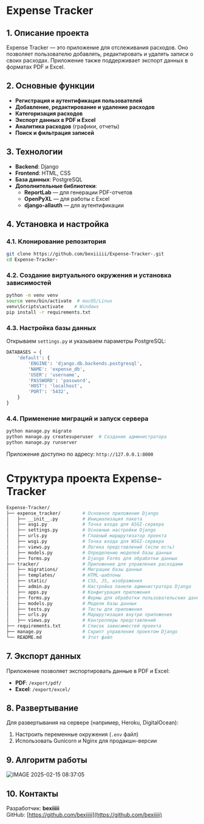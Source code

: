 # Expense Tracker

## 1. Описание проекта

Expense Tracker — это приложение для отслеживания расходов. Оно позволяет пользователю добавлять, редактировать и удалять записи о своих расходах. Приложение также поддерживает экспорт данных в форматах PDF и Excel.

## 2. Основные функции

- **Регистрация и аутентификация пользователей**
- **Добавление, редактирование и удаление расходов**
- **Категоризация расходов**
- **Экспорт данных в PDF и Excel**
- **Аналитика расходов** (графики, отчеты)
- **Поиск и фильтрация записей**

## 3. Технологии

- **Backend**: Django
- **Frontend**: HTML, CSS
- **База данных**: PostgreSQL
- **Дополнительные библиотеки**:
  - **ReportLab** — для генерации PDF-отчетов
  - **OpenPyXL** — для работы с Excel
  - **django-allauth** — для аутентификации



## 4. Установка и настройка

### 4.1. Клонирование репозитория

```bash
git clone https://github.com/bexiiiii/Expense-Tracker-.git
cd Expense-Tracker-
```

### 4.2. Создание виртуального окружения и установка зависимостей

```bash
python -m venv venv
source venv/bin/activate  # macOS/Linux
venv\Scripts\activate    # Windows
pip install -r requirements.txt
```

### 4.3. Настройка базы данных

Открываем `settings.py` и указываем параметры PostgreSQL:

```python
DATABASES = {
    'default': {
        'ENGINE': 'django.db.backends.postgresql',
        'NAME': 'expense_db',
        'USER': 'username',
        'PASSWORD': 'password',
        'HOST': 'localhost',
        'PORT': '5432',
    }
}
```

### 4.4. Применение миграций и запуск сервера

```bash
python manage.py migrate
python manage.py createsuperuser  # Создание администратора
python manage.py runserver
```

Приложение доступно по адресу: `http://127.0.0.1:8000`

# Структура проекта Expense-Tracker

```bash
Expense-Tracker/
├── expense_tracker/        # Основное приложение Django
│   ├── __init__.py         # Инициализация пакета
│   ├── asgi.py             # Точка входа для ASGI-сервера
│   ├── settings.py         # Основные настройки Django
│   ├── urls.py             # Главный маршрутизатор проекта
│   ├── wsgi.py             # Точка входа для WSGI-сервера
│   ├── views.py            # Логика представлений (если есть)
│   ├── models.py           # Определение моделей базы данных
│   ├── forms.py            # Django Forms для обработки данных
├── tracker/                # Приложение для управления расходами
│   ├── migrations/         # Миграции базы данных
│   ├── templates/          # HTML-шаблоны
│   ├── static/             # CSS, JS, изображения
│   ├── admin.py            # Настройка панели администратора Django
│   ├── apps.py             # Конфигурация приложения
│   ├── forms.py            # Формы для обработки пользовательских данных
│   ├── models.py           # Модели базы данных
│   ├── tests.py            # Тесты для приложения
│   ├── urls.py             # Маршрутизация внутри приложения
│   ├── views.py            # Контроллеры представлений
├── requirements.txt        # Список зависимостей проекта
├── manage.py               # Скрипт управления проектом Django
└── README.md               # Этот файл
```






## 7. Экспорт данных

Приложение позволяет экспортировать данные в PDF и Excel:

- **PDF**: `/export/pdf/`
- **Excel**: `/export/excel/`

## 8. Развертывание

Для развертывания на сервере (например, Heroku, DigitalOcean):

1. Настроить переменные окружения (`.env` файл)
2. Использовать Gunicorn и Nginx для продакшн-версии
   

## 9. Алгоритм работы

![IMAGE 2025-02-15 08:37:05](https://github.com/user-attachments/assets/11b342c7-40f7-4ae7-b675-44af9f46661c)



## 10. Контакты

Разработчик: **bexiiiii**\
GitHub: [https://github.com/bexiiiii](https://github.com/bexiiiii)

